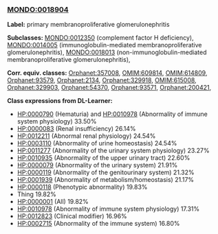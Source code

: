 
### [MONDO:0018904](http://purl.obolibrary.org/obo/MONDO_0018904)
**Label:** primary membranoproliferative glomerulonephritis

**Subclasses:** [MONDO:0012350](http://purl.obolibrary.org/obo/MONDO_0012350) (complement factor H deficiency), [MONDO:0014005](http://purl.obolibrary.org/obo/MONDO_0014005) (immunoglobulin-mediated membranoproliferative glomerulonephritis), [MONDO:0018013](http://purl.obolibrary.org/obo/MONDO_0018013) (non-immunoglobulin-mediated membranoproliferative glomerulonephritis), 

**Corr. equiv. classes:** [Orphanet:357008](http://www.orpha.net/ORDO/Orphanet_357008), [OMIM:609814](http://purl.obolibrary.org/obo/OMIM_609814), [OMIM:614809](http://purl.obolibrary.org/obo/OMIM_614809), [Orphanet:93579](http://www.orpha.net/ORDO/Orphanet_93579), [Orphanet:2134](http://www.orpha.net/ORDO/Orphanet_2134), [Orphanet:329918](http://www.orpha.net/ORDO/Orphanet_329918), [OMIM:615008](http://purl.obolibrary.org/obo/OMIM_615008), [Orphanet:329903](http://www.orpha.net/ORDO/Orphanet_329903), [Orphanet:54370](http://www.orpha.net/ORDO/Orphanet_54370), [Orphanet:93571](http://www.orpha.net/ORDO/Orphanet_93571), [Orphanet:200421](http://www.orpha.net/ORDO/Orphanet_200421), 

**Class expressions from DL-Learner:**

- [HP:0000790](http://purl.obolibrary.org/obo/HP_0000790) (Hematuria) and [HP:0010978](http://purl.obolibrary.org/obo/HP_0010978) (Abnormality of immune system physiology) 33.50%
- [HP:0000083](http://purl.obolibrary.org/obo/HP_0000083) (Renal insufficiency) 26.14%
- [HP:0012211](http://purl.obolibrary.org/obo/HP_0012211) (Abnormal renal physiology) 24.54%
- [HP:0003110](http://purl.obolibrary.org/obo/HP_0003110) (Abnormality of urine homeostasis) 24.54%
- [HP:0011277](http://purl.obolibrary.org/obo/HP_0011277) (Abnormality of the urinary system physiology) 23.27%
- [HP:0010935](http://purl.obolibrary.org/obo/HP_0010935) (Abnormality of the upper urinary tract) 22.60%
- [HP:0000079](http://purl.obolibrary.org/obo/HP_0000079) (Abnormality of the urinary system) 21.91%
- [HP:0000119](http://purl.obolibrary.org/obo/HP_0000119) (Abnormality of the genitourinary system) 21.32%
- [HP:0001939](http://purl.obolibrary.org/obo/HP_0001939) (Abnormality of metabolism/homeostasis) 21.17%
- [HP:0000118](http://purl.obolibrary.org/obo/HP_0000118) (Phenotypic abnormality) 19.83%
- Thing 19.82%
- [HP:0000001](http://purl.obolibrary.org/obo/HP_0000001) (All) 19.82%
- [HP:0010978](http://purl.obolibrary.org/obo/HP_0010978) (Abnormality of immune system physiology) 17.31%
- [HP:0012823](http://purl.obolibrary.org/obo/HP_0012823) (Clinical modifier) 16.96%
- [HP:0002715](http://purl.obolibrary.org/obo/HP_0002715) (Abnormality of the immune system) 16.80%


